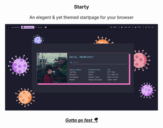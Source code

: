 <h3 align="center">Starty</h3>

<p align="center"> An elegent & yet themed startpage for your browser </p>

<p align="center">
  <img src="/src/images/preview.gif">
</p>


<h5 align="center"> <a href="https://starty.pwnwriter.xyz" target="_blank">Gotta go fast 🪂 </a> </h5>
